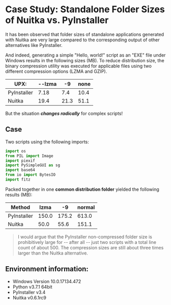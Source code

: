 # Case Study: Standalone Folder Sizes of Nuitka vs. PyInstaller
It has been observed that folder sizes of standalone applications generated with Nuitka are very large compared to the corresponding output of other alternatives like PyInstaller.

And indeed, generating a simple "Hello, world!" script as an "EXE" file under Windows results in the following sizes (MB). To reduce distribution size, the binary compression utility was executed for applicable files using two different compression options (LZMA and GZIP).

| UPX: | --lzma | -9 | none |
| ------ | ---- | -- | ------ |
| PyInstaller | 7.18 | 7.4 | 10.4 |
| Nuitka | 19.4 | 21.3 | 51.1 |

But the situation ***changes radically*** for complex scripts!

## Case
Two scripts using the following imports:

```python
import os
from PIL import Image
import piexif
import PySimpleGUI as sg
import base64
from io import BytesIO
import fitz
```

Packed together in one **common distribution folder** yielded the following results (MB):

| Method | lzma | -9 | normal |
| ------ | ---- | -- | ------ |
| PyInstaller | 150.0 | 175.2 | 613.0 |
| Nuitka | 50.0 | 55.6 | 151.1 |

> I would argue that the PyInstaller non-compressed folder size is prohibitively large for -- after all -- just two scripts with a total line count of about 500. The compression sizes are still about three times larger than the Nuitka alternative.

## Environment information:
* Windows Version 10.0.17134.472
* Python v3.7.1 64bit
* PyInstaller v3.4
* Nuitka v0.6.1rc9